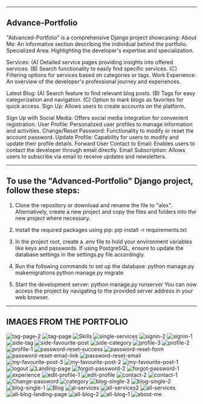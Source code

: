 ------------------
Advance-Portfolio
------------------
"Advanced-Portfolio" is a comprehensive Django project showcasing:
About Me: An informative section describing the individual behind the portfolio.
Specialized Area: Highlighting the developer's expertise and specialization.

Services:
(A) Detailed service pages providing insights into offered services.
(B) Search functionality to easily find specific services.
(C) Filtering options for services based on categories or tags.
Work Experience: An overview of the developer's professional journey and experiences.

Latest Blog:
(A) Search feature to find relevant blog posts.
(B) Tags for easy categorization and navigation.
(C) Option to mark blogs as favorites for quick access.
Sign Up: Allows users to create accounts on the platform.

Sign Up with Social Media: Offers social media integration for convenient registration.
User Profile: Personalized user profiles to manage information and activities.
Change/Reset Password: Functionality to modify or reset the account password.
Update Profile: Capability for users to modify and update their profile details.
Forward User Contact to Email: Enables users to contact the developer through email directly.
Email Subscription: Allows users to subscribe via email to receive updates and newsletters.

--------------------------------------------------------------------
To use the "Advanced-Portfolio" Django project, follow these steps:
--------------------------------------------------------------------
1. Clone the repository or download and rename the file to "alex". Alternatively, create a new project and copy the files and folders into the new project where necessary.

2. Install the required packages using pip: pip install -r requirements.txt

3. In the project root, create a .env file to hold your environment variables like keys and passwords. If using PostgreSQL, ensure to update the database settings in the settings.py file accordingly.

4. Run the following commands to set up the database:
   python manage.py makemigrations
   python manage.py migrate

5. Start the development server: python manage.py runserver
You can now access the project by navigating to the provided server address in your web browser.



---------------------------------------------------------------------------------
IMAGES FROM THE PORTFOLIO
---------------------------------------------------------------------------------

![tag-page-2](https://github.com/sancy1/Advance-Portfolio/assets/143714093/08f2e485-dc49-4632-85c6-72c4339e533f)
![tag-page](https://github.com/sancy1/Advance-Portfolio/assets/143714093/747e06da-bb97-482b-83fd-31a49d237ff2)
![Skills](https://github.com/sancy1/Advance-Portfolio/assets/143714093/c4f6f08d-a6a6-4b78-8d36-993e7d134409)
![single-services](https://github.com/sancy1/Advance-Portfolio/assets/143714093/4f9a90d0-9b11-43b4-9b4d-bbed7066fd50)
![signin-2](https://github.com/sancy1/Advance-Portfolio/assets/143714093/82ad8ba8-52bd-4508-8ad6-d0bcf4d940c2)
![signin-1](https://github.com/sancy1/Advance-Portfolio/assets/143714093/5dc8d1c8-5efd-4b67-b8cf-7f1a37d9889d)
![side-tag](https://github.com/sancy1/Advance-Portfolio/assets/143714093/06004c02-8115-4e99-ad0d-96c6bdb6d0b8)
![side-favourite-post](https://github.com/sancy1/Advance-Portfolio/assets/143714093/a05cb745-20e0-43ca-b766-964d996da0e3)
![side-category](https://github.com/sancy1/Advance-Portfolio/assets/143714093/c7336898-7de1-448d-a09a-3f701df4769d)
![profile-3](https://github.com/sancy1/Advance-Portfolio/assets/143714093/3166f184-9e34-49aa-9b3a-cbd23f7c7387)
![profile-2](https://github.com/sancy1/Advance-Portfolio/assets/143714093/1593de9d-c9d5-4472-be62-d5f1b649e0c0)
![profile-1](https://github.com/sancy1/Advance-Portfolio/assets/143714093/83144e16-6892-4fb3-a6c9-88e30a3253c7)
![password-reset-success](https://github.com/sancy1/Advance-Portfolio/assets/143714093/a5384087-ce5c-4af7-8f24-54f3e94a7c96)
![password-reset-form](https://github.com/sancy1/Advance-Portfolio/assets/143714093/f8663e1f-5a9f-4835-94b4-6f51a2628bea)
![password-reset-email-link](https://github.com/sancy1/Advance-Portfolio/assets/143714093/6be38c1b-b82c-4959-9991-ac6b9889defa)
![password-reset-email](https://github.com/sancy1/Advance-Portfolio/assets/143714093/8af25cfd-e418-48ef-ad59-20039d662911)
![my-favourite-post-3](https://github.com/sancy1/Advance-Portfolio/assets/143714093/a5ff811d-e37d-4f18-9c67-2e0d6d49a087)
![my-favourite-post-2](https://github.com/sancy1/Advance-Portfolio/assets/143714093/82962af4-51fe-44dd-a427-c78b80f864af)
![my-favourite-post-1](https://github.com/sancy1/Advance-Portfolio/assets/143714093/78499492-05e7-42f5-9c7f-98e0c5cc8438)
![logout](https://github.com/sancy1/Advance-Portfolio/assets/143714093/2ea9e660-72f8-442d-8672-65be3e336561)
![Landing-page](https://github.com/sancy1/Advance-Portfolio/assets/143714093/5544f744-36e7-4e17-a287-0f09867c5f18)
![forgot-password-2](https://github.com/sancy1/Advance-Portfolio/assets/143714093/aa8af60c-6c7b-4a02-90b0-a55b90b6589b)
![forgot-password-1](https://github.com/sancy1/Advance-Portfolio/assets/143714093/86a9ecc1-2391-47fe-bc62-0321434209d7)
![experience](https://github.com/sancy1/Advance-Portfolio/assets/143714093/f043e052-0f59-417c-998d-4f1e300d4c87)
![edit-profile-1](https://github.com/sancy1/Advance-Portfolio/assets/143714093/4a462165-1b8d-4206-b542-2ed58e41b12f)
![edit-profile](https://github.com/sancy1/Advance-Portfolio/assets/143714093/1936aa54-5294-4128-b47d-bdaf9bb6af76)
![contact-2](https://github.com/sancy1/Advance-Portfolio/assets/143714093/5a74e485-8ed7-4bf6-9a91-9af31776cf2a)
![contact-1](https://github.com/sancy1/Advance-Portfolio/assets/143714093/8695156a-6a4b-4c4f-b12a-3377b284f4f7)
![Change-password](https://github.com/sancy1/Advance-Portfolio/assets/143714093/968da120-54c6-47b3-a164-ea67c6853be7)
![category](https://github.com/sancy1/Advance-Portfolio/assets/143714093/f1b58e96-eabc-4a4b-8992-ef6ffee7c186)
![blog-single-3](https://github.com/sancy1/Advance-Portfolio/assets/143714093/d91c3e3b-7d3f-4504-aa32-d0b42906dbab)
![blog-single-2](https://github.com/sancy1/Advance-Portfolio/assets/143714093/2e111993-6de2-428b-84f0-df2c7656aef7)
![blog-single-1](https://github.com/sancy1/Advance-Portfolio/assets/143714093/23448858-c817-44b5-b23b-983ad7f45ecc)
![Blog](https://github.com/sancy1/Advance-Portfolio/assets/143714093/2e1ca188-487a-456d-a73c-e328bac9b002)
![al-services](https://github.com/sancy1/Advance-Portfolio/assets/143714093/cd993952-c705-4a7b-80b5-a8f5adb9679f)
![all-services2](https://github.com/sancy1/Advance-Portfolio/assets/143714093/8b68f082-53e7-4847-a5ea-ab355089e495)
![all-services](https://github.com/sancy1/Advance-Portfolio/assets/143714093/e717c8d9-55f5-47a4-b8bd-a34811f9f496)
![all-blog-landing-page](https://github.com/sancy1/Advance-Portfolio/assets/143714093/f813eff5-ded0-4d81-96b8-6666702db882)
![all-blog-2](https://github.com/sancy1/Advance-Portfolio/assets/143714093/ff283437-67ce-4318-b19d-81ce540d430f)
![all-blog-1](https://github.com/sancy1/Advance-Portfolio/assets/143714093/693e6474-1cb3-4014-b3c7-fea0880385f2)
![about-me](https://github.com/sancy1/Advance-Portfolio/assets/143714093/0e524bbb-e337-492b-9c96-450504cd8c1d)

